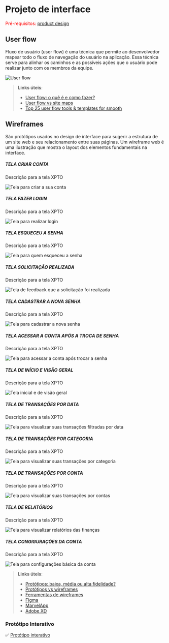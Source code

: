 
# Projeto de interface

<span style="color:red">Pré-requisitos: <a href="03-Product-design.md"> product design</a></span>


 ## User flow


Fluxo de usuário (user flow) é uma técnica que permite ao desenvolvedor mapear todo o fluxo de navegação do usuário na aplicação. Essa técnica serve para alinhar os caminhos e as possíveis ações que o usuário pode realizar junto com os membros da equipe.

![User flow](images/projeto-interface/user-flow.jpg)

> **Links úteis**:
> - [User flow: o quê é e como fazer?](https://medium.com/7bits/fluxo-de-usu%C3%A1rio-user-flow-o-que-%C3%A9-como-fazer-79d965872534)
> - [User flow vs site maps](http://designr.com.br/sitemap-e-user-flow-quais-as-diferencas-e-quando-usar-cada-um/)
> - [Top 25 user flow tools & templates for smooth](https://www.mockplus.com/blog/post/user-flow-tools)


## Wireframes


São protótipos usados no design de interface para sugerir a estrutura de um site web e seu relacionamento entre suas páginas. Um wireframe web é uma ilustração que mostra o layout dos elementos fundamentais na interface.


##### TELA CRIAR CONTA

Descrição para a tela XPTO

![Tela para criar a sua conta](images/projeto-interface/wireframe/criar-conta.jpg)

##### TELA FAZER LOGIN

Descrição para a tela XPTO

![Tela para realizar login](images/projeto-interface/wireframe/fazer-login.jpg)

##### TELA ESQUECEU A SENHA

Descrição para a tela XPTO

![Tela para quem esqueceu a senha](images/projeto-interface/wireframe/esqueceu-a-%20senha-enviar%20código.jpg)


##### TELA SOLICITAÇÃO REALIZADA

Descrição para a tela XPTO

![Tela de feedback que a solicitação foi realizada](images/projeto-interface/wireframe/esqueceu-a-senha-solicitação-realizada.jpg)


##### TELA CADASTRAR A NOVA SENHA

Descrição para a tela XPTO

![Tela para cadastrar a nova senha](images/projeto-interface/wireframe/esqueceu-a-senha-nova-senha.jpg)


##### TELA ACESSAR A CONTA APÓS A TROCA DE SENHA

Descrição para a tela XPTO

![Tela para acessar a conta após trocar a senha](images/projeto-interface/wireframe/esqueceu-a-senha-acessar-conta.jpg)


##### TELA DE INÍCIO E VISÃO GERAL

Descrição para a tela XPTO

![Tela inicial e de visão geral](images/projeto-interface/wireframe/visão-geral.jpg)


##### TELA DE TRANSAÇÕES POR DATA

Descrição para a tela XPTO

![Tela para visualizar suas transações filtradas por data](images/projeto-interface/wireframe/transações-data.jpg)


##### TELA DE TRANSAÇÕES POR CATEGORIA

Descrição para a tela XPTO

![Tela para visualizar suas transações por categoria](images/projeto-interface/wireframe/transações-categoria.jpg)

##### TELA DE TRANSAÇÕES POR CONTA

Descrição para a tela XPTO

![Tela para visualizar suas transações por contas](images/projeto-interface/wireframe/transações-contas.jpg)

##### TELA DE RELATÓRIOS

Descrição para a tela XPTO

![Tela para visualizar relatórios das finanças](images/projeto-interface/wireframe/relatórios.jpg)



##### TELA CONGIGURAÇÕES DA CONTA

Descrição para a tela XPTO

![Tela para configurações básica da conta](images/projeto-interface/wireframe/configurações-conta.jpg)



 
> **Links úteis**:
> - [Protótipos: baixa, média ou alta fidelidade?](https://medium.com/ladies-that-ux-br/prot%C3%B3tipos-baixa-m%C3%A9dia-ou-alta-fidelidade-71d897559135)
> - [Protótipos vs wireframes](https://www.nngroup.com/videos/prototypes-vs-wireframes-ux-projects/)
> - [Ferramentas de wireframes](https://rockcontent.com/blog/wireframes/)
> - [Figma](https://www.figma.com/)
> - [MarvelApp](https://marvelapp.com/developers/documentation/tutorials/)
> - [Adobe XD](https://www.adobe.com/br/products/xd.html#scroll)


### Protótipo Interativo

✅ [Protótipo interativo](https://www.figma.com/proto/i5GPYOFFEdrGdNAQuQYqHm/TIAW---Gest%C3%A3o-Financeira?node-id=62-2412&starting-point-node-id=62%3A2412)